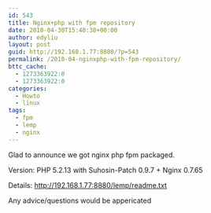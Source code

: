 ```yaml
---
id: 543
title: Nginx+php with fpm repository
date: 2010-04-30T15:40:38+00:00
author: edyliu
layout: post
guid: http://192.168.1.77:8880/?p=543
permalink: /2010-04-nginxphp-with-fpm-repository/
bttc_cache:
  - 1273363922:0
  - 1273363922:0
categories:
  - Howto
  - linux
tags:
  - fpm
  - lemp
  - nginx
---
```

Glad to announce we got nginx php fpm packaged.

Version: PHP 5.2.13 with Suhosin-Patch 0.9.7 + Nginx 0.7.65

Details: http://192.168.1.77:8880/lemp/readme.txt

Any advice/questions would be appericated